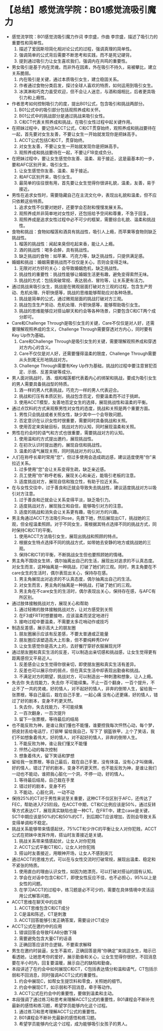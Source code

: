 # 【总结】感觉流学院：B01感觉流吸引魔力

-   感觉流学院：B01感觉流吸引魔力作词 李宗盛，作曲 李宗盛，描述了吸引力的重要性和简单性。
    1.  描述了爱因斯坦简化相对论公式的过程，强调真理的简单性。
    2.  强调简单的公式背后需要不断思考和实践，而不是死记硬背。
    3.  提到通过吸引力让女生喜欢我们，强调内在共鸣的重要性。
-   男女吸引是基于内在灵魂，而非外在因素，外在吸引不持久，易被攀比，建立关系脆弱。
    1.  内在吸引是关键，通过本质吸引女生，建立稳固关系。
    2.  作者通过食物分类启发，探讨全球人喜欢的特质，如何运用到吸引女生。
    3.  冰淇淋和巧克力虽受欢迎，但不会让人迷恋，与酒和烟相比，后者更具吸引力和上瘾性。
-   作者思考如何控制吸引力的度，提出B01公式，包含吸引和挑战两部分。
    1.  B01公式中的吸引部分包括观照养成和关怀。
    2.  B01公式中的挑战部分是通过挑战来吸引女性。
    3.  C和CT代表关照养成和挑战，在吸引女性过程中起关键作用。
-   在把妹过程中，要记住ACCT公式，C和CT贯穿始终，观照养成和挑战要待在一起，首先要对女生友善，不要让女生一开始就发现你是把妹高手。
    1.  ACCT公式包括C和CT，贯穿始终。
    2.  对女生友善，不要让女生一开始就发现你是把妹高手。
    3.  观照养成和挑战要待在一起，不要让F1B变成负分。
-   在把妹过程中，要让女生感觉你友善、温柔、易于接近，这是最基本的一步，要和AFC区别开来，吸引女生。
    1.  让女生感觉你友善、温柔、易于接近。
    2.  和AFC区别开来，吸引女生。
    3.  最简单的往往很有用，首先要让女生觉得你很讲礼貌，温柔，友善，易于接近。
-   男性在追求女性时，需要隐藏自己在主流文化中，表现出礼貌和温柔，但不应只依赖这些特质。
    1.  追求女性不仅要对她好，还要学会忍耐和慢慢发展关系。
    2.  观照养成并非简单地对女性好，还包括给予空间和尊重，不急于回复。
    3.  观照养成是追求女性过程中必不可少的框架，需要综合礼貌、温柔和挑战性。
-   食物和挑战：食物如榴莲和酒具有挑战性，吸引人上瘾，而苹果等食物则缺乏挑战性。
    1.  榴莲的挑战性：闻起来臭但吃起来香，能让人上瘾。
    2.  酒的挑战性：喝多会醉，具有挑战性。
    3.  缺乏挑战的食物：如苹果、巧克力等，缺乏挑战性，只提供满足感。
-   婚姻和挑战：婚姻需要挑战而不仅仅是关心，否则会变得乏味。
    1.  无限对对方好的关心：会导致婚姻危机，缺乏挑战性。
    2.  挑战性的重要性：挑战性能够让婚姻生活更有趣，避免变得索然无味。
    3.  挑战的方式：包括突破常规、表达弱点、冒险等，让关系更有活力。
-   通过挑战来吸引女生，挑战是在微观层面打破对方三观的过程，包含生产劳动、危机处理、升职快感等，挑战的思维能够帮助应对各种场景。
    1.  挑战是简单的公式，通过微观层面的挑战打破对方三观。
    2.  挑战包含生产劳动、危机处理、升职快感等，能够帮助吸引女生。
    3.  挑战的思维能够应对搭讪聊天和约会等各种场景，只要包含C和CT两个成分即可。
-   Care和Challenge Through是吸引女生的关键，Care不仅仅是对人好，还需要理解观照养成的含义，Challenge Through需要穿透对方内心，同时要有Key Up作为基础。
    1.  Care和Challenge Through是吸引女生的关键，需要理解观照养成和穿透对方内心的含义。
    2.  Care不仅仅是对人好，还需要懂得温柔的限度，Challenge Through需要从头到尾无形地挑战对方。
    3.  Challenge Through需要有Key Up作为基础，挑战的过程中要注意冒犯否定、示弱、反差突破等成分。
-   男人面对挑战时，酒、烟和榴莲都代表着内心的绑架和挑战，要成为吸引女生的男人需要具备挑战型的特质。
    1.  酒一样的男人代表挑战，巧克力一样的男人代表迎合。
    2.  挑战和打压有本质区别，挑战包含否定，但要温柔而不过于挑衅。
    3.  使用ACCT模型，友善地否定女生的选择，展现挑战性和温柔的平衡。
-   通过点饮料的方式来观察男性对女性的态度，挑战和关照是两个重要方面。
    1.  男性只会挑战或者关照女性，缺少其中一个会导致问题。
    2.  否定意识在认识女性时很重要，需要同时具备挑战和关照。
    3.  使用否定来突破目标，挑战对方的认知，同时展现温柔和关照。
-   男性在约会时的语气和方式也很重要，需要挑战对方的认知。
    1.  使用温和的方式提出邀约，展现挑战性。
    2.  在初次认识时提出邀约，展现自信和挑战性。
    3.  温柔的语气展现关照，同时挑战对方的认知。
-   人们在称呼长辈时常用"您"，但过多使用会造成疏远感，建议适度使用"你"来拉近关系。
    1.  过多使用"您"会让关系变得生疏，缺乏亲近感。
    2.  员工使用"你"称呼老板，展现关心和亲近，能吸引老板的注意。
    3.  适度挑战对方，展现自信和独立性，有助于拉近关系。
-   在与女性交往中，过于善良和迁就会导致失去挑战性，建议适度挑战对方以吸引对方注意。
    1.  过于善良和迁就会让关系变得平淡，缺乏吸引力。
    2.  适度挑战对方，展现独立和自信，能够吸引对方的注意。
    3.  适度的挑战和消失会让关系更有趣，吸引对方的兴趣。
-   男主角通过ACCT方法吸引Rose，先救下她，然后展现出CT，挑战她的三观，但全程温柔照顾。对于不同女生，需根据其特点选择不同的挑战方式，同时保持C和CT的平衡。
    1.  使用ACCT方法吸引女生，展现出挑战和照顾的特点。
    2.  根据女生特点选择不同的挑战方式，如带她去安静的地方或挑战她的三观。
    3.  保持C和CT的平衡，不断挑战女生但也要照顾她的情绪。
-   男主角不围绕女生转，偶尔抽离出自己的生活，展现出对追求的不认真态度。对女生而言，这种抽离是一种挑战，打破了她们的三观。同时，男主角要在不care女生的生活时，偶尔表现出关心，保持存在感。
    1.  男主角展现出对追求的不认真态度，偶尔抽离出自己的生活。
    2.  对女生而言，男主角的抽离是一种挑战，打破了她们的三观。
    3.  男主角在不care女生的生活时，偶尔表现出关心，保持存在感，与AFC有所区别。
-   通过肢体接触挑战对方，展现关心和帮助
    1.  通过轻微的肢体接触挑战对方，让对方感受到关照
    2.  在F3或FRT时想要接吻，应该温柔而坚定地进行
    3.  接吻过程中要温柔，不需要太多花哨动作或技巧
-   制造反差感，展示高大上的朋友圈
    1.  朋友圈展示应该有反差感，不要太普通或正能量
    2.  朋友圈应该塑造高大上形象，但不要纯粹秀DHV
    3.  让女生感觉你是高大上的，去好餐厅穿好衣服展现光环
-   通过朋友圈和真实生活的反差，可以制造出亲切感和挑战感，让女生觉得更有距离感但又平易近人。
    1.  反差感会让女生觉得你很亲切，即使朋友圈和真实生活有差异。
    2.  反差也可以展示你的弱点，但在真实生活中却表现出勤奋和挑战。
    3.  不满足对方的期望，挑战对方，可以制造出一种刺激和想象，让人上瘾。
-   失去你 失去找能力，失去你 不可能续集。不止一百个翻身，一百个提升，不止不了一共的灵魂，好的情人，对不起好的情人，非奔的倒带人生，留给我一张票根，等自己最后，栽在自己手里，一起心痛 没有心还更痛，好的情人，错过了好的剧本，变身不朽更天然。
    1.  失去你，失去找能力，不可能续集
    2.  一百次翻身，一百次提升
    3.  留下一张票根，等待最后的结局
-   也不能反败为神，是谁让我们懂也不能懂，谁要控我每次怦然心动，每个梦，把皮封丢给电话厅，打钢琴 留给我自己，写下了 钢盔铁甲，上个了笑话，我们不如想象着伟大，好的情人，对不起好的情人，非奔的倒带人生。
    1.  不能反败为神，谁让我们懂又不能懂
    2.  怦然心动的每次控制
    3.  想象着伟大，留下笑话和梦想
-   留给我一张票根，等自己最后，栽在自己手里，没有体温，没有心才叫做痛，好的情人，错过了好的剧本，变身不朽更天然，也不能反败为神，是谁让我们一动也不能动，谁把我心脏化一个洞，不停一动，好的情人。
    1.  等待最后结局，自己栽在手里
    2.  错过好的剧本，变身不朽
    3.  不能动，心脏化洞，一动不动
-   保持25%的CT对于男性来说至关重要，这种CT不仅区别于AFC，还传达了FEC，帮助进入F2S阶段。在ACCT中期，CT和C比例应该是50%，通过反转等方式表达CT，展现真实缺陷也是一种CT。在FRT中，建立case是关键，SCT中期应该是50%的C和50%的CT，到后期CT应该增加，否则会导致关系变得单调和不稳定。
-   挑战关系能够带来情感起伏，75%CT和少许C的平衡让女人对你犯贱，ACCT公式在把妹中发挥作用，搭讪时友善接近是关键。
    1.  挑战关系带来情感起伏，让女人对你犯贱
    2.  ACCT公式平衡CT和C，让女人对你犯贱
    3.  搭讪时友善接近，用眼神开场，让女人不感到突兀
-   通过ACCT的思维方式，可以在与女性交流时打破常规，展现出温柔、稳定和不紧张的特质。
    1.  使用直白的理由认识女性，如因为她漂亮，可以打破对搭讪的固有认知。
    2.  学会在对话中包含C和CT，即使女性反应不佳，也不必担心，95%以上是女性的问题。
    3.  在学习ACCT的过程中，练习题是必不可少的，需要在具体情境中灵活运用公式解答问题。
-   ACCT思维在聊天中的应用
    1.  ACCT思维包含C和CT成分
    2.  C是温和陈述，CT是刺激
    3.  ACCT回答能够引发正确答案，需要设计CT成分
-   ACCT公式在邀约中的应用
    1.  错误回答会导致FEAB分数下降
    2.  需要避免包含大量CT的话语
    3.  正确回答应该符合逻辑，不要索求解释
-   男生在邀约时装逼，女生不喜欢，正确回答是用“你确定”来挑逗女生，暗示已看透她，让她思考你的爱好，展示勤奋和关心，让女生觉得你很好。不回消息要在半小时内，回复要温暖，展示自己的缺陷和勤奋。
-   本段讲述了在约会中如何展现C和CT，C包括表达情分和温和语气，CT包括示弱和不回消息，同时强调ACCT公式的重要性。
    1.  约会中展现C，如帮女生提饮料和零食，关照她的细节。
    2.  约会中展现CT，如示弱和不回消息，牵手等动作。
    3.  ACCT公式在约会中的重要性，要做到温柔和主动。
-   本段强调了通过练习和思考来理解ACCT公式的重要性，B01课程会不断补充最新的感悟和练习题，希望学员能够内化这个过程。
    1.  通过练习和思考理解ACCT公式的重要性。
    2.  B01课程会不断补充最新的感悟和练习题。
    3.  希望学员能够内化这个过程，成为能够吸引女孩子的男人。